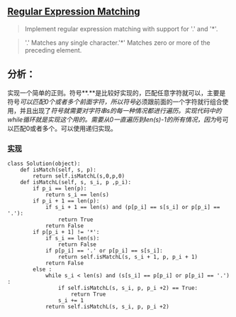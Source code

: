 ## [Regular Expression Matching](https://leetcode.com/problems/regular-expression-matching/#/description)

>Implement regular expression matching with support for '.' and '*'.

>'.' Matches any single character.'*' Matches zero or more of the preceding element.

## 分析：

实现一个简单的正则。符号**.**是比较好实现的，匹配任意字符就可以，主要是符号*可以匹配0个或者多个前面字符，所以符号*必须跟前面的一个字符就行组合使用，并且出现了*符号就需要对字符串s的每一种情况都进行遍历。实现代码中的while循环就是实现这个用的。需要从0一直遍历到len(s)-1的所有情况，因为*号可以匹配0或者多个。可以使用递归实现。

### [实现](../sourcecode/RegularExpressionMatching.py)
```
class Solution(object):
    def isMatch(self, s, p):
        return self.isMatchL(s,0,p,0)
    def isMatchL(self, s, s_i, p ,p_i):
        if p_i == len(p):
            return s_i == len(s)
        if p_i + 1 == len(p):
            if s_i + 1 == len(s) and (p[p_i] == s[s_i] or p[p_i] == '.'):
                return True
            return False
        if p[p_i + 1] != '*':
            if s_i == len(s):
                return False
            if p[p_i] == '.' or p[p_i] == s[s_i]:
                return self.isMatchL(s, s_i + 1, p, p_i + 1)
            return False
        else :
            while s_i < len(s) and (s[s_i] == p[p_i] or p[p_i] == '.') :
                if self.isMatchL(s, s_i, p, p_i +2) == True:
                    return True
                s_i += 1
            return self.isMatchL(s, s_i, p, p_i +2)
```
